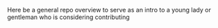 Here be a general repo overview to serve as an intro to a young lady or gentleman who is considering contributing
